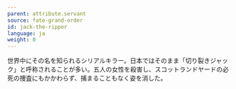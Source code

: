 ```yaml
---
parent: attribute.servant
source: fate-grand-order
id: jack-the-ripper
language: ja
weight: 0
---
```


世界中にその名を知られるシリアルキラー。日本ではそのまま「切り裂きジャック」と呼称されることが多い。五人の女性を殺害し、スコットランドヤードの必死の捜査にもかかわらず、捕まることもなく姿を消した。
